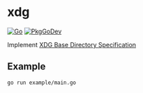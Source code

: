 # xdg

[![Go](https://github.com/make-go-great/xdg/workflows/Go/badge.svg?branch=main)](https://github.com/make-go-great/xdg-go/actions)
[![PkgGoDev](https://pkg.go.dev/badge/github.com/make-go-great/xdg)](https://pkg.go.dev/github.com/make-go-great/xdg)

Implement [XDG Base Directory Specification](https://specifications.freedesktop.org/basedir-spec/basedir-spec-latest.html)

## Example

```sh
go run example/main.go
```
